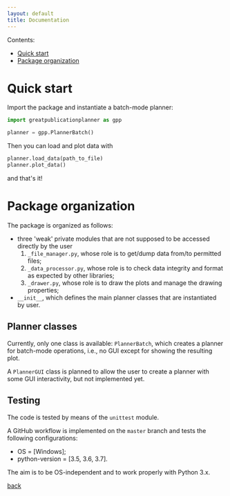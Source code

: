 ```yaml
---
layout: default
title: Documentation
---
```



Contents:
- [Quick start](#quick-start)
- [Package organization](#package-organization)



# Quick start

Import the package and instantiate a batch-mode planner:
```python
import greatpublicationplanner as gpp

planner = gpp.PlannerBatch()
```

Then you can load and plot data with
```python
planner.load_data(path_to_file)
planner.plot_data()
```
and that's it!



# Package organization

The package is organized as follows:
- three 'weak' private modules that are not supposed to be accessed directly by the user
	1. `_file_manager.py`, whose role is to get/dump data from/to permitted files;
	2. `_data_processor.py`, whose role is to check data integrity and format as expected by other libraries;
	3. `_drawer.py`, whose role is to draw the plots and manage the drawing properties;
- `__init__`, which defines the main planner classes that are instantiated by user.


## Planner classes

Currently, only one class is available: `PlannerBatch`, which creates a planner for batch-mode operations,
i.e., no GUI except for showing the resulting plot.

A `PlannerGUI` class is planned to allow the user to create a planner with some GUI interactivity,
but not implemented yet.


## Testing

The code is tested by means of the `unittest` module.

A GitHub workflow is implemented on the `master` branch and tests the following configurations:
- OS = [Windows];
- python-version = [3.5, 3.6, 3.7].

The aim is to be OS-independent and to work properly with Python 3.x.


[back](./)
